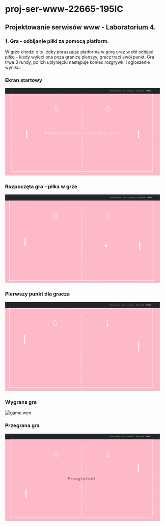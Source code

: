 # proj-ser-www-22665-195IC
## Projektowanie serwisów www - Laboratorium 4.
### 1. Gra - odbijanie piłki za pomocą platform.
W grze chodzi o to, żeby poruszając platformą w górę oraz w dół odbijać piłkę - kiedy wyleci ona poza granicę planszy,
gracz traci swój punkt. Gra trwa 3 rundy, po ich upłynięciu następuje koniec rozgrywki i ogłoszenie wyniku.
### Ekran startowy

![game start](/Laboratorium_4/assets/game_menu.png)

### Rozpoczęta gra - piłka w grze

![gaming](/Laboratorium_4/assets/game_ball.png)

### Pierwszy punkt dla gracza

![first point](/Laboratorium_4/assets/game_firstpoint.png)

### Wygrana gra

![game won](/Laboratorium_4/assets/game_won.png)

### Przegrana gra

![game lost](/Laboratorium_4/assets/game_lost.png)

